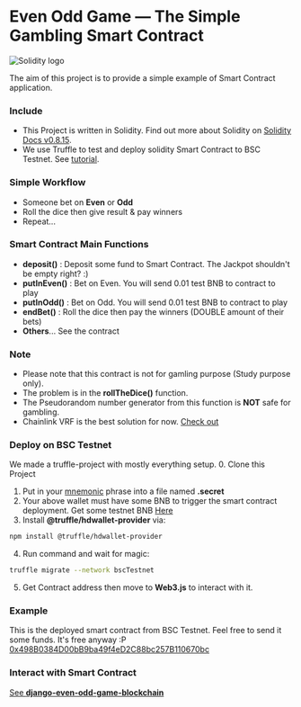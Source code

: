 Even Odd Game — The Simple Gambling Smart Contract
=============

![Solidity logo](https://docs.soliditylang.org/en/v0.8.15/_static/logo.svg)


The aim of this project is to provide a simple example of Smart Contract application.



### Include ###
- This Project is written in Solidity. Find out more about Solidity on [Solidity Docs v0.8.15](https://docs.soliditylang.org/en/v0.8.15/).
- We use Truffle to test and deploy solidity Smart Contract to BSC Testnet. See [tutorial](https://itnext.io/deploying-smart-contracts-to-binance-smart-chain-with-truffle-c57a7d1eb6ed).


### Simple Workflow ###
- Someone bet on **Even** or **Odd**
- Roll the dice then give result & pay winners
- Repeat...


### Smart Contract Main Functions ###
- **deposit()** : Deposit some fund to Smart Contract. The Jackpot shouldn't be empty right? :)
- **putInEven()** : Bet on Even. You will send 0.01 test BNB to contract to play
- **putInOdd()** : Bet on Odd. You will send 0.01 test BNB to contract to play
- **endBet()** : Roll the dice then pay the winners (DOUBLE amount of their bets)
- **Others**... See the contract

### Note ###
- Please note that this contract is not for gamling purpose (Study purpose only).
- The problem is in the **rollTheDice()** function. 
- The Pseudorandom number generator from this function is **NOT** safe for gambling.
- Chainlink VRF is the best solution for now. [Check out](https://docs.chain.link/docs/chainlink-vrf/)

### Deploy on BSC Testnet ###

We made a truffle-project with mostly everything setup.
0. Clone this Project
1. Put in your [mnemonic](https://academy.binance.com/en/glossary/seed-phrase) phrase into a file named **.secret**
2. Your above wallet must have some BNB to trigger the smart contract deployment. Get some testnet BNB [Here](https://testnet.binance.org/faucet-smart)
3. Install **@truffle/hdwallet-provider** via:
```sh
npm install @truffle/hdwallet-provider
```
4. Run command and wait for magic:
```sh
truffle migrate --network bscTestnet  
```
5. Get Contract address then move to **Web3.js** to interact with it.


### Example ###
This is the deployed smart contract from BSC Testnet. Feel free to send it some funds. It's free anyway :P
[0x498B0384D00bB9ba49f4eD2C88bc257B110670bc](https://testnet.bscscan.com/address/0x498B0384D00bB9ba49f4eD2C88bc257B110670bc)


### Interact with Smart Contract ###
[See **django-even-odd-game-blockchain**](https://github.com/quyen2971997/django-even-odd-game-blockchain)

